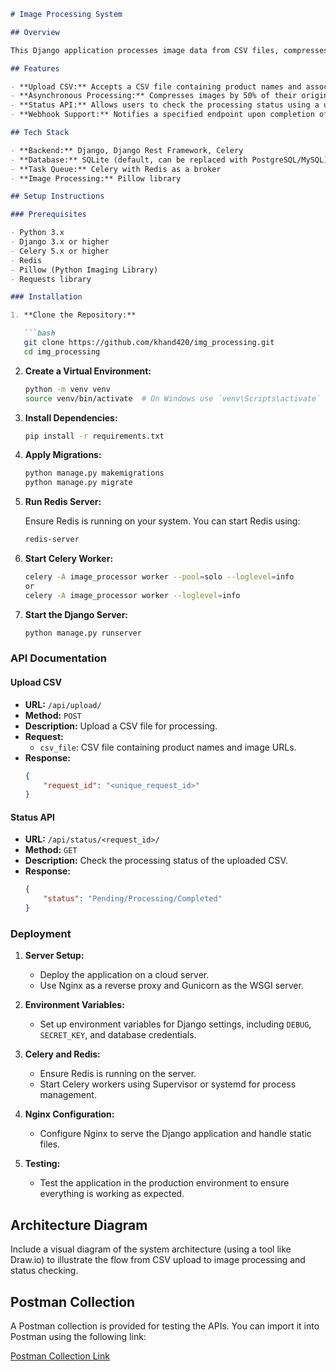 ```markdown
# Image Processing System

## Overview

This Django application processes image data from CSV files, compresses the images asynchronously, and stores the results in a database. The system includes APIs for uploading CSV files, checking the processing status, and supports webhook notifications after processing is completed.

## Features

- **Upload CSV:** Accepts a CSV file containing product names and associated image URLs.
- **Asynchronous Processing:** Compresses images by 50% of their original quality using Celery.
- **Status API:** Allows users to check the processing status using a unique request ID.
- **Webhook Support:** Notifies a specified endpoint upon completion of image processing.

## Tech Stack

- **Backend:** Django, Django Rest Framework, Celery
- **Database:** SQLite (default, can be replaced with PostgreSQL/MySQL)
- **Task Queue:** Celery with Redis as a broker
- **Image Processing:** Pillow library

## Setup Instructions

### Prerequisites

- Python 3.x
- Django 3.x or higher
- Celery 5.x or higher
- Redis
- Pillow (Python Imaging Library)
- Requests library

### Installation

1. **Clone the Repository:**

   ```bash
   git clone https://github.com/khand420/img_processing.git
   cd img_processing
   ```

2. **Create a Virtual Environment:**

   ```bash
   python -m venv venv
   source venv/bin/activate  # On Windows use `venv\Scripts\activate`
   ```

3. **Install Dependencies:**

   ```bash
   pip install -r requirements.txt
   ```

4. **Apply Migrations:**

   ```bash
   python manage.py makemigrations
   python manage.py migrate
   ```

5. **Run Redis Server:**

   Ensure Redis is running on your system. You can start Redis using:

   ```bash
   redis-server
   ```

6. **Start Celery Worker:**

   ```bash
   celery -A image_processor worker --pool=solo --loglevel=info
   or
   celery -A image_processor worker --loglevel=info
   ```

7. **Start the Django Server:**

   ```bash
   python manage.py runserver
   ```

### API Documentation

#### Upload CSV

- **URL:** `/api/upload/`
- **Method:** `POST`
- **Description:** Upload a CSV file for processing.
- **Request:**
  - `csv_file`: CSV file containing product names and image URLs.
- **Response:**
  ```json
  {
      "request_id": "<unique_request_id>"
  }
  ```

#### Status API

- **URL:** `/api/status/<request_id>/`
- **Method:** `GET`
- **Description:** Check the processing status of the uploaded CSV.
- **Response:**
  ```json
  {
      "status": "Pending/Processing/Completed"
  }
  ```

### Deployment

1. **Server Setup:**
   - Deploy the application on a cloud server.
   - Use Nginx as a reverse proxy and Gunicorn as the WSGI server.

2. **Environment Variables:**
   - Set up environment variables for Django settings, including `DEBUG`, `SECRET_KEY`, and database credentials.

3. **Celery and Redis:**
   - Ensure Redis is running on the server.
   - Start Celery workers using Supervisor or systemd for process management.

4. **Nginx Configuration:**
   - Configure Nginx to serve the Django application and handle static files.

5. **Testing:**
   - Test the application in the production environment to ensure everything is working as expected.

## Architecture Diagram

Include a visual diagram of the system architecture (using a tool like Draw.io) to illustrate the flow from CSV upload to image processing and status checking.

## Postman Collection

A Postman collection is provided for testing the APIs. You can import it into Postman using the following link:

[Postman Collection Link](https://github.com/khand420/img_processing/Image_processing.postman_collection)


